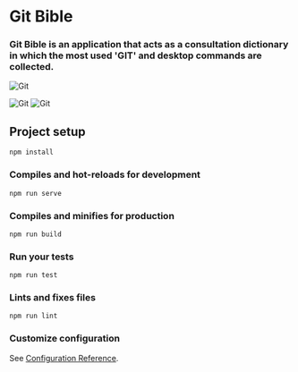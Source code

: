 # Git Bible

### Git Bible is an application that acts as a consultation dictionary in which the most used 'GIT' and desktop commands are collected.

<!--
![alt text](https://raw.githubusercontent.com/username/projectname/branch/path/to/img.png)
-->

![Git](https://github.com/beatrizsmerino/git-bible/blob/feature/documentation/documentation/images/git.jpg)

![Git](https://github.com/beatrizsmerino/git-bible/blob/feature/documentation/documentation/images/git-bible-1.jpg)
![Git](https://github.com/beatrizsmerino/git-bible/blob/feature/documentation/documentation/images/git-bible-2.jpg)

## Project setup

```
npm install
```

### Compiles and hot-reloads for development

```
npm run serve
```

### Compiles and minifies for production

```
npm run build
```

### Run your tests

```
npm run test
```

### Lints and fixes files

```
npm run lint
```

### Customize configuration

See [Configuration Reference](https://cli.vuejs.org/config/).
